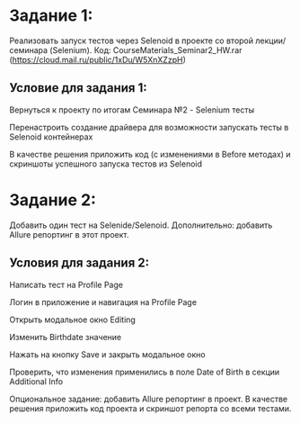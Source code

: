 # Задание 1: 
Реализовать запуск тестов через Selenoid в проекте со второй лекции/семинара (Selenium). Код: CourseMaterials_Seminar2_HW.rar (https://cloud.mail.ru/public/1xDu/W5XnXZzpH)
## Условие для задания 1:
Вернуться к проекту по итогам Семинара №2 - Selenium тесты

Перенастроить создание драйвера для возможности запускать тесты в Selenoid контейнерах

В качестве решения приложить код (с изменениями в Before методах) и скриншоты успешного запуска тестов из Selenoid


# Задание 2: 
Добавить один тест на Selenide/Selenoid. Дополнительно: добавить Allure репортинг в этот проект.
## Условия для задания 2:
Написать тест на Profile Page

Логин в приложение и навигация на Profile Page

Открыть модальное окно Editing

Изменить Birthdate значение

Нажать на кнопку Save и закрыть модальное окно

Проверить, что изменения применились в поле Date of Birth в секции Additional Info

Опциональное задание: добавить Allure репортинг в проект. 
В качестве решения приложить код проекта и скриншот репорта со всеми тестами.
